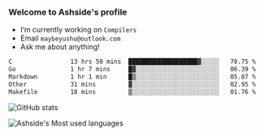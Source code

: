 ### Welcome to Ashside's profile

- I’m currently working on `Compilers`
- Email `maybeyushu@outlook.com`
- Ask me about anything!

<!--START_SECTION:waka-->

```txt
C                13 hrs 50 mins  ███████████████████▓░░░░░   78.75 %
Go               1 hr 7 mins     █▓░░░░░░░░░░░░░░░░░░░░░░░   06.39 %
Markdown         1 hr 1 min      █▒░░░░░░░░░░░░░░░░░░░░░░░   05.87 %
Other            31 mins         ▓░░░░░░░░░░░░░░░░░░░░░░░░   02.95 %
Makefile         18 mins         ▒░░░░░░░░░░░░░░░░░░░░░░░░   01.76 %
```

<!--END_SECTION:waka-->

![GitHub stats](https://github-readme-stats.vercel.app/api?username=Ashside)

![Ashside's Most used languages](https://github-readme-stats.vercel.app/api/top-langs/?username=Ashside&layout=compact&hide_border=true&langs_count=10)


